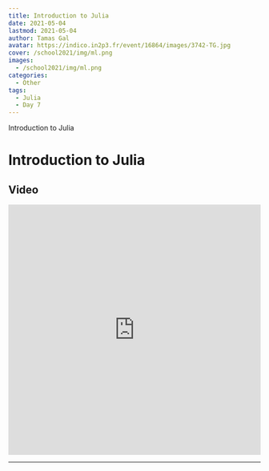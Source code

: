 ```yaml
---
title: Introduction to Julia
date: 2021-05-04
lastmod: 2021-05-04
author: Tamas Gal
avatar: https://indico.in2p3.fr/event/16864/images/3742-TG.jpg
cover: /school2021/img/ml.png
images:
  - /school2021/img/ml.png
categories:
  - Other
tags:
  - Julia
  - Day 7
---
```


Introduction to Julia

<!--more-->
<!---->

<!-- Dear instructor:
* The dates at the top of this markdown (.md) document will help order the classes in the portal.
Please, if you don't need to, do not change the one that is now.
* Take into account that there is a feature in the dates: if you use a date in the future, the class will be not visible in the portal until the date you have assigned.
* You can create dedicated folders if you need to.
* But if you simply need to add some pictures, you can use the folder ../static/img/ mentioned at the top as /school2021/img/
-->

<!---->

# Introduction to Julia

## Video

<iframe width="100%" height="500" src="https://www.youtube.com/embed/Xb-QgmiwQmc" title="YouTube video player" frameborder="0" allow="accelerometer; autoplay; clipboard-write; encrypted-media; gyroscope; picture-in-picture" allowfullscreen></iframe>


---
